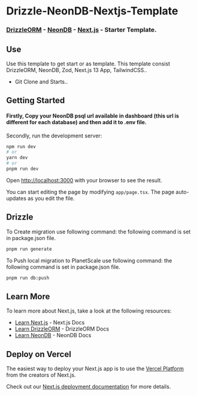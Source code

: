 # Drizzle-NeonDB-Nextjs-Template

### [DrizzleORM](https://orm.drizzle.team/) - [NeonDB](https://neon.tech/) - [Next.js](https://nextjs.org/) - Starter Template.

## Use

Use this template to get start or as template. This template consist DrizzleORM, NeonDB, Zod, Next.js 13 App, TailwindCSS..

- Git Clone and Starts..

## Getting Started

#### Firstly, Copy your NeonDB psql url available in dashboard (this url is different for each database) and then add it to .env file.

Secondly, run the development server:

```bash
npm run dev
# or
yarn dev
# or
pnpm run dev
```

Open [http://localhost:3000](http://localhost:3000) with your browser to see the result.

You can start editing the page by modifying `app/page.tsx`. The page auto-updates as you edit the file.

## Drizzle

To Create migration use following command: the following command is set in package.json file.

```bash
pnpm run generate
```

To Push local migration to PlanetScale use following command: the following command is set in package.json file.

```bash
pnpm run db:push
```

## Learn More

To learn more about Next.js, take a look at the following resources:

- [Learn Next.js](https://nextjs.org/docs) - Next.js Docs
- [Learn DrizzleORM](https://orm.drizzle.team/) - DrizzleORM Docs
- [Learn NeonDB](https://neon.tech/docs) - NeonDB Docs

## Deploy on Vercel

The easiest way to deploy your Next.js app is to use the [Vercel Platform](https://vercel.com/) from the creators of Next.js.

Check out our [Next.js deployment documentation](https://nextjs.org/docs/deployment) for more details.